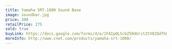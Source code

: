 ```yaml
---
title: Yamaha SRT-1000 Sound Base
image: soundbar.jpg
price: 200
retailPrice: 275
sold: true
buyLink: https://docs.google.com/forms/d/e/1FAIpQLScbZ504UritZtV82QdfhQuVMZgGHU2o9nqQIv8dhNlFesLBEw/viewform?entry.1902462749=Sound+Base
moreInfo: http://www.cnet.com/products/yamaha-srt-1000/
---
```


